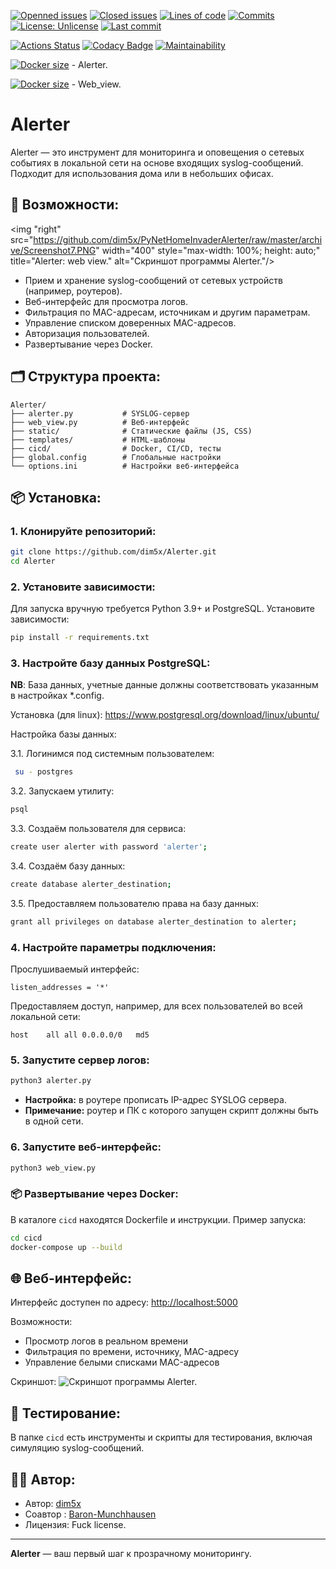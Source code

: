 [![Openned issues](https://badgen.net/github/open-issues/dim5x/PyNetHomeInvaderAlerter)]()
[![Closed issues](https://badgen.net/github/closed-issues/dim5x/PyNetHomeInvaderAlerter)]()
[![Lines of code](https://badgen.net/codeclimate/loc/dim5x/PyNetHomeInvaderAlerter)]()
[![Commits](https://badgen.net/github/commits/dim5x/PyNetHomeInvaderAlerter)]()
[![License: Unlicense](https://img.shields.io/badge/Fuck%20license-Unlicense-brightgreen)](LICENSE)
[![Last commit](https://badgen.net/github/last-commit/dim5x/PyNetHomeInvaderAlerter)]()

<!--[![Actions Status](https://github.com/dim5x/PyNetHomeInvaderAlerter/workflows/Publish-on-Docker-Hub/badge.svg)](https://github.com/dim5x/PyNetHomeInvaderAlerter/actions)-->
[![Actions Status](https://github.com/dim5x/PyNetHomeInvaderAlerter/workflows/Run-tests-on-Push/badge.svg)](https://github.com/dim5x/PyNetHomeInvaderAlerter/actions)
[![Codacy Badge](https://app.codacy.com/project/badge/Grade/4bb2e27ce5df492495a6e6d479bdc86f)](https://www.codacy.com/manual/dim5x/PyNetHomeInvaderAlerter/dashboard?utm_source=github.com&amp;utm_medium=referral&amp;utm_content=dim5x/PyNetHomeInvaderAlerter&amp;utm_campaign=Badge_Grade)
[![Maintainability](https://api.codeclimate.com/v1/badges/2e0f5a54936d9ff63335/maintainability)](https://codeclimate.com/github/dim5x/PyNetHomeInvaderAlerter/maintainability)<!--[![codecov](https://codecov.io/gh/dim5x/PyNetHomeInvaderAlerter/branch/master/graph/badge.svg)](https://codecov.io/gh/dim5x/PyNetHomeInvaderAlerter)-->

[![Docker size](https://badgen.net/docker/size/dim5x/alerter)]() - Alerter.

[![Docker size](https://badgen.net/docker/size/dim5x/flask)]() - Web_view.

<!--[![Docker size](https://badgen.net/codacy/coverage/9bafb2021af6488aba69eff6dd1dc173)]()-->

# Alerter

Alerter — это инструмент для мониторинга и оповещения о сетевых событиях в локальной сети на основе входящих
syslog-сообщений. Подходит для использования дома или в небольших офисах.

## 🚀 Возможности:

<img "right" src="https://github.com/dim5x/PyNetHomeInvaderAlerter/raw/master/archive/Screenshot7.PNG" width="400" style="max-width: 100%; height: auto;" title="Alerter: web view." alt="Скриншот программы Alerter."/>

[//]: # (width="400")

[//]: # (  style="max-width: 100%; height: auto;"  /* Адаптивность */)

* Прием и хранение syslog-сообщений от сетевых устройств (например, роутеров).
* Веб-интерфейс для просмотра логов.
* Фильтрация по MAC-адресам, источникам и другим параметрам.
* Управление списком доверенных MAC-адресов.
* Авторизация пользователей.
* Развертывание через Docker.

## 🗂️ Структура проекта:

```
Alerter/
├── alerter.py           # SYSLOG-сервер
├── web_view.py          # Веб-интерфейс
├── static/              # Статические файлы (JS, CSS)
├── templates/           # HTML-шаблоны
├── cicd/                # Docker, CI/CD, тесты
├── global.config        # Глобальные настройки
└── options.ini          # Настройки веб-интерфейса
```

## 📦 Установка:

### 1. Клонируйте репозиторий:

```bash
git clone https://github.com/dim5x/Alerter.git
cd Alerter
```

### 2. Установите зависимости:

Для запуска вручную требуется Python 3.9+ и PostgreSQL. Установите зависимости:

```bash
pip install -r requirements.txt
```

### 3. Настройте базу данных PostgreSQL:

**NB**: База данных, учетные данные должны соответствовать указанным в настройках *.config.

Установка (для linux):
https://www.postgresql.org/download/linux/ubuntu/

Настройка базы данных:

3.1. Логинимся под системным пользователем:

```bash
 su - postgres
```

3.2. Запускаем утилиту:

```bash
psql
```

3.3. Создаём пользователя для сервиса:

```bash
create user alerter with password 'alerter';
```

3.4. Создаём базу данных:
```bash
create database alerter_destination;
```

3.5. Предоставляем пользователю права на базу данных:
```bash
grant all privileges on database alerter_destination to alerter;
```


### 4. Настройте параметры подключения:

Прослушиваемый интерфейс:

```vi /etc/postgresql/10/main/postgresql.conf
listen_addresses = '*'
```

Предоставляем доступ, например, для всех пользователей во всей локальной сети:

```vi /etc/postgresql/10/main/pg_hba.conf
host	all	all	0.0.0.0/0	md5
```

### 5. Запустите сервер логов:

```bash
python3 alerter.py
```

* **Настройка:** в роутере прописать IP-адрес SYSLOG сервера.
* **Примечание:** роутер и ПК с которого запущен скрипт должны быть в одной сети.

### 6. Запустите веб-интерфейс:

```bash
python3 web_view.py
```

### 📦 Развертывание через Docker:

В каталоге `cicd` находятся Dockerfile и инструкции. Пример запуска:

```bash
cd cicd
docker-compose up --build
```

## 🌐 Веб-интерфейс:

Интерфейс доступен по адресу: [http://localhost:5000](http://localhost:5000)

Возможности:

* Просмотр логов в реальном времени
* Фильтрация по времени, источнику, MAC-адресу
* Управление белыми списками MAC-адресов

Скриншот:
<img alt="Скриншот программы Alerter." src="https://github.com/dim5x/PyNetHomeInvaderAlerter/raw/master/archive/Screenshot7.PNG" title="Alerter: web view."/>

## 🧪 Тестирование:

В папке `cicd` есть инструменты и скрипты для тестирования, включая симуляцию syslog-сообщений.

## 🧑‍💻 Автор:

* Автор: [dim5x](https://github.com/dim5x)
* Соавтор : [Baron-Munchhausen](https://github.com/Baron-Munchhausen)
* Лицензия: Fuck license.

---

**Alerter** — ваш первый шаг к прозрачному мониторингу.

